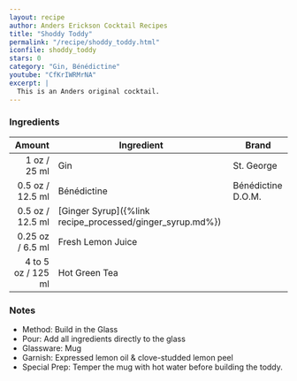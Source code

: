 ```yaml
---
layout: recipe
author: Anders Erickson Cocktail Recipes
title: "Shoddy Toddy"
permalink: "/recipe/shoddy_toddy.html"
iconfile: shoddy_toddy
stars: 0
category: "Gin, Bénédictine"
youtube: "CfKrIWRMrNA"
excerpt: |
  This is an Anders original cocktail.
---
```


### Ingredients

|    Amount | Ingredient                                      | Brand              |
| --------: | ----------------------------------------------- | ------------------ |
|      1 oz / 25 ml | Gin                                             | St. George         |
|    0.5 oz / 12.5 ml | Bénédictine                                     | Bénédictine D.O.M. |
|    0.5 oz / 12.5 ml | [Ginger Syrup]({%link recipe_processed/ginger_syrup.md%}) |
|   0.25 oz / 6.5 ml | Fresh Lemon Juice                               |
| 4 to 5 oz / 125 ml | Hot Green Tea                                   |

### Notes

- Method: Build in the Glass
- Pour: Add all ingredients directly to the glass
- Glassware: Mug
- Garnish: Expressed lemon oil & clove-studded lemon peel
- Special Prep: Temper the mug with hot water before building the toddy.
